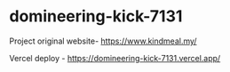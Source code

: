  # domineering-kick-7131
Project original website- https://www.kindmeal.my/

Vercel deploy - https://domineering-kick-7131.vercel.app/
